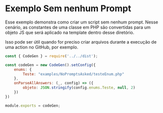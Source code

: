 # Exemplo Sem nenhum Prompt

Esse exemplo demonstra como criar um script sem nenhum prompt. Nesse cenário, as constantes de uma classe em PHP são convertidas para um objeto JS que será aplicado na template dentro desse diretório.

Isso pode ser útil quando for preciso criar arquivos durante a execução de uma action no GitHub, por exemplo.

```js
const { CodeGen } = require('../../dist');

const codeGen = new CodeGen().setConfig({
	enums: {
		Teste: "examples/NoPromptsAsked/testeEnum.php"
	},
	onParseAllAnswers: (_, config) => ({
		objeto: JSON.stringify(config.enums.Teste, null, 2)
	})
})

module.exports = codeGen;


```
